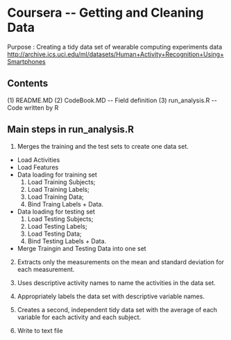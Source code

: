 # Coursera -- Getting and Cleaning Data 
Purpose : Creating a tidy data set of wearable computing experiments data 
http://archive.ics.uci.edu/ml/datasets/Human+Activity+Recognition+Using+Smartphones


## Contents
(1) README.MD 
(2) CodeBook.MD  -- Field definition
(3) run_analysis.R  -- Code written by R


## Main steps in run_analysis.R
1. Merges the training and the test sets to create one data set.
 * Load Activities
 * Load Features
 * Data loading for training set
    1. Load Training Subjects;
    2. Load Training Labels;
    3. Load Training Data;
    4. Bind Traing Labels + Data.
 * Data loading for testing set
    1. Load Testing Subjects;
    2. Load Testing Labels;
    3. Load Testing Data;
    4. Bind Testing Labels + Data.
 * Merge Traingin and Testing Data into one set

2. Extracts only the measurements on the mean and standard deviation for each measurement.

3. Uses descriptive activity names to name the activities in the data set. 

4. Appropriately labels the data set with descriptive variable names.

5. Creates a second, independent tidy data set with the average of each variable for each activity and each subject.

6. Write to text file
